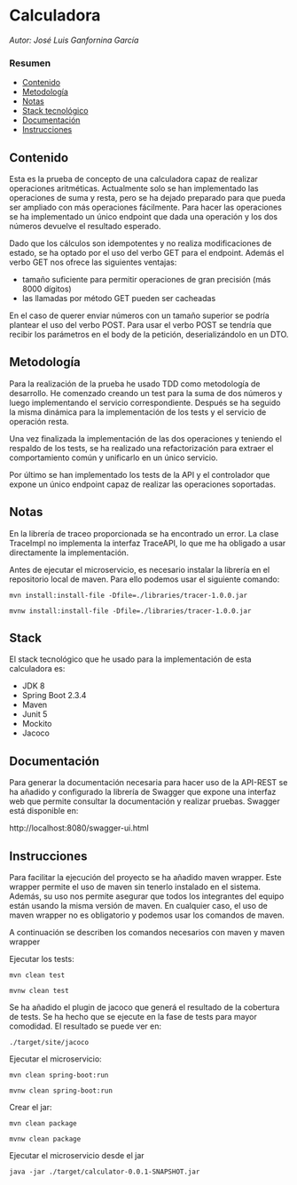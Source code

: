 # Calculadora
_Autor: José Luis Ganfornina García_

### Resumen
- [Contenido](#Contenido)
- [Metodología](#Metodología)
- [Notas](#Notas)
- [Stack tecnológico](#Stack)
- [Documentación](#Documentación)
- [Instrucciones](#Instrucciones)

## Contenido

Esta es la prueba de concepto de una calculadora capaz de realizar operaciones aritméticas. Actualmente solo se han implementado las operaciones de suma y resta, pero se ha dejado preparado para que pueda ser ampliado con más operaciones fácilmente.
Para hacer las operaciones se ha implementado un único endpoint que dada una operación y los dos números devuelve el resultado esperado.

Dado que los cálculos son idempotentes y no realiza modificaciones de estado, se ha optado por el uso del verbo GET para el endpoint. Además el verbo GET nos ofrece las siguientes ventajas: 
- tamaño suficiente para permitir operaciones de gran precisión (más 8000 dígitos) 
- las llamadas por método GET pueden ser cacheadas

En el caso de querer enviar números con un tamaño superior se podría plantear el uso del verbo POST. Para usar el verbo POST se tendría que recibir los parámetros en el body de la petición, deserializándolo en un DTO.


## Metodología

Para la realización de la prueba he usado TDD como metodología de desarrollo.
He comenzado creando un test para la suma de dos números y luego implementando el servicio correspondiente.
Después se ha seguido la misma dinámica para la implementación de los tests y el servicio de operación resta.

Una vez finalizada la implementación de las dos operaciones y teniendo el respaldo de los tests, se ha realizado una refactorización para extraer el comportamiento común y unificarlo en un único servicio.

Por último se han implementado los tests de la API y el controlador que expone un único endpoint capaz de realizar las operaciones soportadas.


## Notas

En la librería de traceo proporcionada se ha encontrado un error. La clase TraceImpl no implementa la interfaz TraceAPI, lo que me ha obligado a usar directamente la implementación.

Antes de ejecutar el microservicio, es necesario instalar la librería en el repositorio local de maven. Para ello podemos usar el siguiente comando:

    mvn install:install-file -Dfile=./libraries/tracer-1.0.0.jar
    
    mvnw install:install-file -Dfile=./libraries/tracer-1.0.0.jar

## Stack

El stack tecnológico que he usado para la implementación de esta calculadora es:

- JDK 8
- Spring Boot 2.3.4
- Maven
- Junit 5
- Mockito
- Jacoco


## Documentación

Para generar la documentación necesaria para hacer uso de la API-REST se ha añadido y configurado la librería de Swagger que expone una interfaz web que permite consultar la documentación y realizar pruebas. 
Swagger está disponible en:

http://localhost:8080/swagger-ui.html


## Instrucciones

Para facilitar la ejecución del proyecto se ha añadido maven wrapper. Este wrapper permite el uso de maven sin tenerlo instalado en el sistema. Además, su uso nos permite asegurar que todos los integrantes del equipo están usando la misma versión de maven.
En cualquier caso, el uso de maven wrapper no es obligatorio y podemos usar los comandos de maven.

A continuación se describen los comandos necesarios con maven y maven wrapper
    
Ejecutar los tests:
    
    mvn clean test 
    
    mvnw clean test
    

Se ha añadido el plugin de jacoco que generá el resultado de la cobertura de tests. Se ha hecho que se ejecute en la fase de tests para mayor comodidad. El resultado se puede ver en: 

    ./target/site/jacoco 


Ejecutar el microservicio:

    mvn clean spring-boot:run
    
    mvnw clean spring-boot:run
    

Crear el jar:

    mvn clean package
    
    mvnw clean package
    
 
Ejecutar el microservicio desde el jar

    java -jar ./target/calculator-0.0.1-SNAPSHOT.jar
